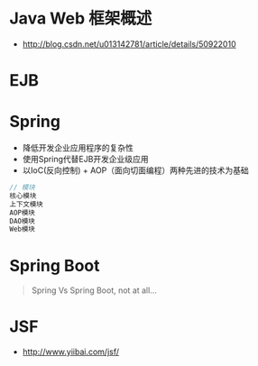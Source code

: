 # Java Web 框架概述

- <http://blog.csdn.net/u013142781/article/details/50922010>

# EJB

# Spring

- 降低开发企业应用程序的复杂性
- 使用Spring代替EJB开发企业级应用
- 以IoC(反向控制) + AOP（面向切面编程）两种先进的技术为基础

```java
// 模块
核心模块
上下文模块
AOP模块
DAO模块
Web模块
```

# Spring Boot

> Spring Vs Spring Boot, not at all...

# JSF

- <http://www.yiibai.com/jsf/>
